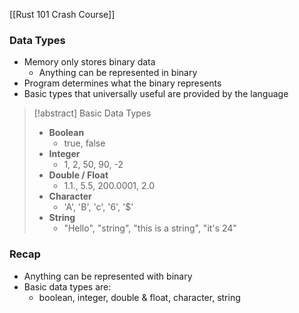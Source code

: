 
[[Rust 101 Crash Course]]

### Data Types
- Memory only stores binary data
	- Anything can be represented in binary
- Program determines what the binary represents
- Basic types that universally useful are provided by the language


> [!abstract] Basic Data Types
> - **Boolean**
> 	- true, false
> - **Integer**
> 	- 1, 2, 50, 90, -2
> - **Double / Float**
> 	- 1.1., 5.5, 200.0001, 2.0
> - **Character**
> 	- 'A', 'B', 'c', '6', '$'
> - **String**
> 	- "Hello", "string", "this is a string", "it's 24"

### Recap
- Anything can be represented with binary
- Basic data types are:
	- boolean, integer, double & float, character, string
